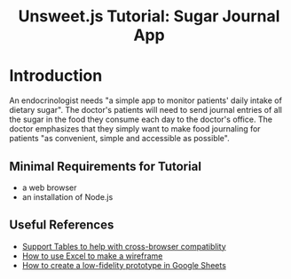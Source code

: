 <h1 align="center">Unsweet.js Tutorial: Sugar Journal App</h1>

# Introduction

An endocrinologist needs "a simple app to monitor patients' daily intake of dietary sugar". The doctor's patients will need to send journal entries of all the sugar in the food they consume each day to the doctor's office. The doctor emphasizes that they simply want to make food journaling for patients "as convenient, simple and accessible as possible".

## Minimal Requirements for Tutorial
* a web browser
* an installation of Node.js

## Useful References
* [Support Tables to help with cross-browser compatiblity](https://caniuse.com/)
* [How to use Excel to make a wireframe](https://medium.com/@chlyang1992/how-to-use-excel-to-make-a-wireframe-ef6407163c91)
* [How to create a low-fidelity prototype in Google Sheets](https://uxdesign.cc/how-to-create-a-low-fidelity-prototype-in-google-sheets-6e27b7020426)